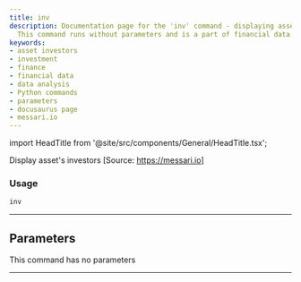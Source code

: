 ```yaml
---
title: inv
description: Documentation page for the 'inv' command - displaying asset's investors.
  This command runs without parameters and is a part of financial data analysis tools.
keywords:
- asset investors
- investment
- finance
- financial data
- data analysis
- Python commands
- parameters
- docusaurus page
- messari.io
---
```


import HeadTitle from '@site/src/components/General/HeadTitle.tsx';

<HeadTitle title="crypto/dd/inv - Reference | OpenBB Terminal Docs" />

Display asset's investors [Source: https://messari.io]

### Usage

```python
inv
```

---

## Parameters

This command has no parameters


---
